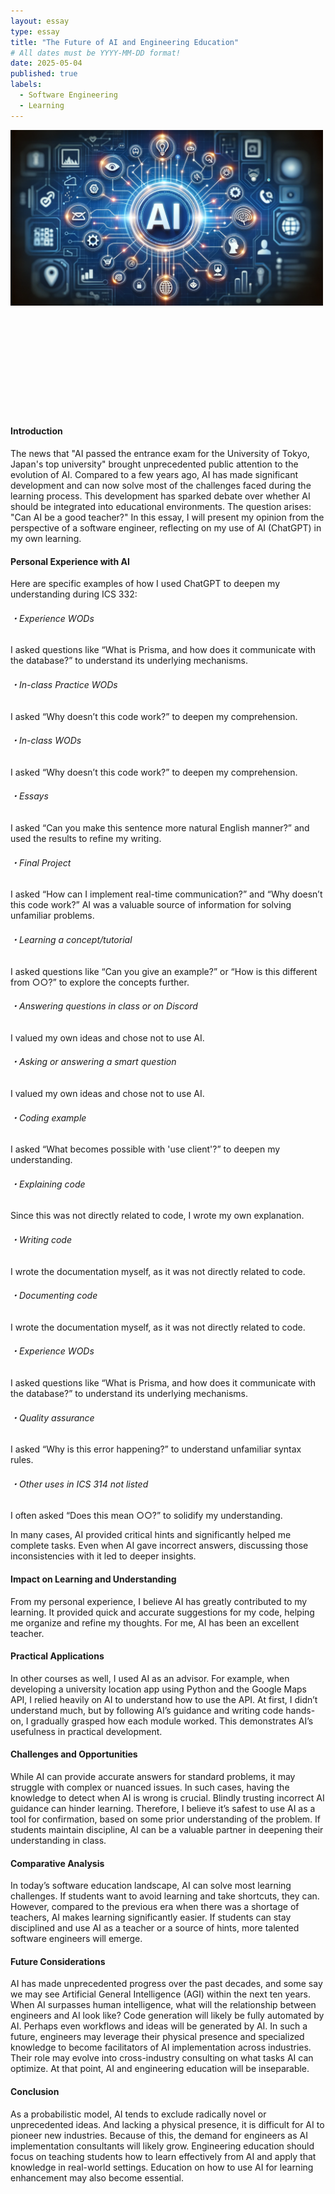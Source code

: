 ```yaml
---
layout: essay
type: essay
title: "The Future of AI and Engineering Education"
# All dates must be YYYY-MM-DD format!
date: 2025-05-04
published: true
labels:
  - Software Engineering
  - Learning
---
```


<img width="500px" class="rounded float-start pe-4" src="../img/myUseOfAI.png"><br><br><br><br><br><br><br><br><br><br><br>

<h4>Introduction</h4>
<p>
The news that "AI passed the entrance exam for the University of Tokyo, Japan's top university" brought unprecedented public attention to the evolution of AI. Compared to a few years ago, AI has made significant development and can now solve most of the challenges faced during the learning process. This development has sparked debate over whether AI should be integrated into educational environments. The question arises: "Can AI be a good teacher?" In this essay, I will present my opinion from the perspective of a software engineer, reflecting on my use of AI (ChatGPT) in my own learning.
</p>

<h4>Personal Experience with AI</h4>
<p>
Here are specific examples of how I used ChatGPT to deepen my understanding during ICS 332:
</p>

<h6>・Experience WODs </h6>
<p>
I asked questions like “What is Prisma, and how does it communicate with the database?” to understand its underlying mechanisms.
</p>

<h6>・In-class Practice WODs </h6>
<p>
I asked “Why doesn’t this code work?” to deepen my comprehension.
</p>

<h6>・In-class WODs </h6>
<p>
I asked “Why doesn’t this code work?” to deepen my comprehension.
</p>

<h6>・Essays </h6>
<p>
I asked “Can you make this sentence more natural English manner?” and used the results to refine my writing.
</p>


<h6>・Final Project</h6>
<p>
I asked “How can I implement real-time communication?” and “Why doesn’t this code work?” AI was a valuable source of information for solving unfamiliar problems.
</p>

<h6>・Learning a concept/tutorial</h6>
<p>
I asked questions like “Can you give an example?” or “How is this different from ○○?” to explore the concepts further.
</p>

<h6>・Answering questions in class or on Discord</h6>
<p>
I valued my own ideas and chose not to use AI.
</p>

<h6>・Asking or answering a smart question </h6>
<p>
I valued my own ideas and chose not to use AI.
</p>

<h6>・Coding example</h6>
<p>
I asked “What becomes possible with 'use client'?” to deepen my understanding.
</p>

<h6>・Explaining code </h6>
<p>
Since this was not directly related to code, I wrote my own explanation.
</p>

<h6>・Writing code</h6>
<p>
I wrote the documentation myself, as it was not directly related to code.
</p>

<h6>・Documenting code</h6>
<p>
I wrote the documentation myself, as it was not directly related to code.
</p>

<h6>・Experience WODs </h6>
<p>
I asked questions like “What is Prisma, and how does it communicate with the database?” to understand its underlying mechanisms.
</p>

<h6>・Quality assurance </h6>
<p>
I asked “Why is this error happening?” to understand unfamiliar syntax rules.
</p>

<h6>・Other uses in ICS 314 not listed </h6>
<p>
I often asked “Does this mean ○○?” to solidify my understanding.
</p>

<p>
In many cases, AI provided critical hints and significantly helped me complete tasks. Even when AI gave incorrect answers, discussing those inconsistencies with it led to deeper insights.
</p>


<h4>Impact on Learning and Understanding</h4>
<p>
From my personal experience, I believe AI has greatly contributed to my learning. It provided quick and accurate suggestions for my code, helping me organize and refine my thoughts. For me, AI has been an excellent teacher.
</p>

<h4>Practical Applications</h4>
<p>
In other courses as well, I used AI as an advisor. For example, when developing a university location app using Python and the Google Maps API, I relied heavily on AI to understand how to use the API. At first, I didn’t understand much, but by following AI’s guidance and writing code hands-on, I gradually grasped how each module worked. This demonstrates AI’s usefulness in practical development.
</p>

<h4>Challenges and Opportunities</h4>
<p>
While AI can provide accurate answers for standard problems, it may struggle with complex or nuanced issues. In such cases, having the knowledge to detect when AI is wrong is crucial. Blindly trusting incorrect AI guidance can hinder learning. Therefore, I believe it’s safest to use AI as a tool for confirmation, based on some prior understanding of the problem. If students maintain discipline, AI can be a valuable partner in deepening their understanding in class.
</p>

<h4>Comparative Analysis</h4>
<p>
In today’s software education landscape, AI can solve most learning challenges. If students want to avoid learning and take shortcuts, they can. However, compared to the previous era when there was a shortage of teachers, AI makes learning significantly easier. If students can stay disciplined and use AI as a teacher or a source of hints, more talented software engineers will emerge.
</p>

<h4>Future Considerations</h4>
<p>
AI has made unprecedented progress over the past decades, and some say we may see Artificial General Intelligence (AGI) within the next ten years. When AI surpasses human intelligence, what will the relationship between engineers and AI look like? Code generation will likely be fully automated by AI. Perhaps even workflows and ideas will be generated by AI. In such a future, engineers may leverage their physical presence and specialized knowledge to become facilitators of AI implementation across industries. Their role may evolve into cross-industry consulting on what tasks AI can optimize. At that point, AI and engineering education will be inseparable.
</p>

<h4>Conclusion</h4>
<p>
As a probabilistic model, AI tends to exclude radically novel or unprecedented ideas. And lacking a physical presence, it is difficult for AI to pioneer new industries. Because of this, the demand for engineers as AI implementation consultants will likely grow. Engineering education should focus on teaching students how to learn effectively from AI and apply that knowledge in real-world settings. Education on how to use AI for learning enhancement may also become essential.
</p>
